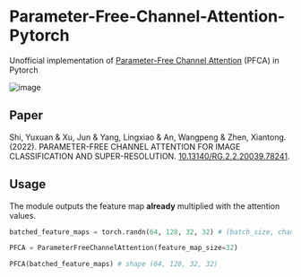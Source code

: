 # Parameter-Free-Channel-Attention-Pytorch
Unofficial implementation of [Parameter-Free Channel Attention](https://www.researchgate.net/publication/360462671_PARAMETER-FREE_CHANNEL_ATTENTION_FOR_IMAGE_CLASSIFICATION_AND_SUPER-RESOLUTION) (PFCA) in Pytorch

![image](https://user-images.githubusercontent.com/79294502/192215784-5de47fde-4c28-4543-a9e2-fc63d51a29ce.png)

## Paper

Shi, Yuxuan & Xu, Jun & Yang, Lingxiao & An, Wangpeng & Zhen, Xiantong. (2022). PARAMETER-FREE CHANNEL ATTENTION FOR IMAGE CLASSIFICATION AND SUPER-RESOLUTION. [10.13140/RG.2.2.20039.78241](https://www.researchgate.net/publication/360462671_PARAMETER-FREE_CHANNEL_ATTENTION_FOR_IMAGE_CLASSIFICATION_AND_SUPER-RESOLUTION). 

## Usage

The module outputs the feature map **already** multiplied with the attention values.

```python
batched_feature_maps = torch.randn(64, 128, 32, 32) # (batch_size, channels, H, W)

PFCA = ParameterFreeChannelAttention(feature_map_size=32)

PFCA(batched_feature_maps) # shape (64, 128, 32, 32)
```
